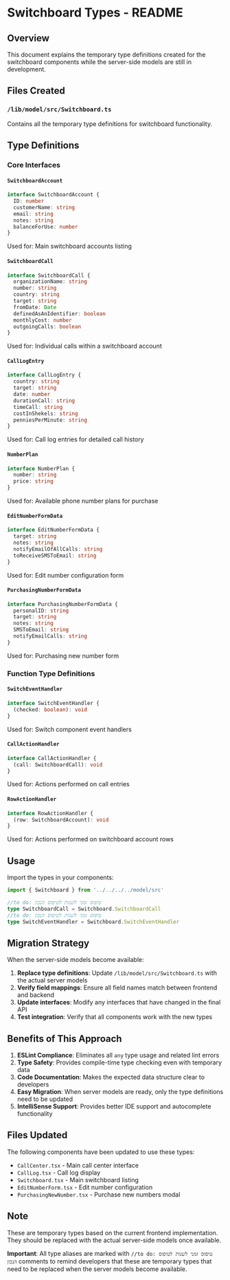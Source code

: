 # Switchboard Types - README

## Overview

This document explains the temporary type definitions created for the switchboard components while the server-side models are still in development.

## Files Created

### `/lib/model/src/Switchboard.ts`
Contains all the temporary type definitions for switchboard functionality.

## Type Definitions

### Core Interfaces

#### `SwitchboardAccount`
```typescript
interface SwitchboardAccount {
  ID: number
  customerName: string
  email: string
  notes: string
  balanceForUse: number
}
```
Used for: Main switchboard accounts listing

#### `SwitchboardCall`
```typescript
interface SwitchboardCall {
  organizationName: string
  number: string
  country: string
  target: string
  fromDate: Date
  definedAsAnIdentifier: boolean
  monthlyCost: number
  outgoingCalls: boolean
}
```
Used for: Individual calls within a switchboard account

#### `CallLogEntry`
```typescript
interface CallLogEntry {
  country: string
  target: string
  date: number
  durationCall: string
  timeCall: string
  costInShekels: string
  penniesPerMinute: string
}
```
Used for: Call log entries for detailed call history

#### `NumberPlan`
```typescript
interface NumberPlan {
  number: string
  price: string
}
```
Used for: Available phone number plans for purchase

#### `EditNumberFormData`
```typescript
interface EditNumberFormData {
  target: string
  notes: string
  notifyEmailOfAllCalls: string
  toReceiveSMSToEmail: string
}
```
Used for: Edit number configuration form

#### `PurchasingNumberFormData`
```typescript
interface PurchasingNumberFormData {
  personalID: string
  target: string
  notes: string
  SMSToEmail: string
  notifyEmailCalls: string
}
```
Used for: Purchasing new number form

### Function Type Definitions

#### `SwitchEventHandler`
```typescript
interface SwitchEventHandler {
  (checked: boolean): void
}
```
Used for: Switch component event handlers

#### `CallActionHandler`
```typescript
interface CallActionHandler {
  (call: SwitchboardCall): void
}
```
Used for: Actions performed on call entries

#### `RowActionHandler`
```typescript
interface RowActionHandler {
  (row: SwitchboardAccount): void
}
```
Used for: Actions performed on switchboard account rows

## Usage

Import the types in your components:

```typescript
import { Switchboard } from '../../../../model/src'

//to do: טיפוס זמני לשנות לטיפוס הנכון
type SwitchboardCall = Switchboard.SwitchboardCall
//to do: טיפוס זמני לשנות לטיפוס הנכון
type SwitchEventHandler = Switchboard.SwitchEventHandler
```

## Migration Strategy

When the server-side models become available:

1. **Replace type definitions**: Update `/lib/model/src/Switchboard.ts` with the actual server models
2. **Verify field mappings**: Ensure all field names match between frontend and backend
3. **Update interfaces**: Modify any interfaces that have changed in the final API
4. **Test integration**: Verify that all components work with the new types

## Benefits of This Approach

1. **ESLint Compliance**: Eliminates all `any` type usage and related lint errors
2. **Type Safety**: Provides compile-time type checking even with temporary data
3. **Code Documentation**: Makes the expected data structure clear to developers
4. **Easy Migration**: When server models are ready, only the type definitions need to be updated
5. **IntelliSense Support**: Provides better IDE support and autocomplete functionality

## Files Updated

The following components have been updated to use these types:

- `CallCenter.tsx` - Main call center interface
- `CallLog.tsx` - Call log display
- `Switchboard.tsx` - Main switchboard listing
- `EditNumberForm.tsx` - Edit number configuration
- `PurchasingNewNumber.tsx` - Purchase new numbers modal

## Note

These are temporary types based on the current frontend implementation. They should be replaced with the actual server-side models once available.

**Important**: All type aliases are marked with `//to do: טיפוס זמני לשנות לטיפוס הנכון` comments to remind developers that these are temporary types that need to be replaced when the server models become available.
